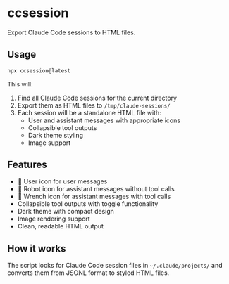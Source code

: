 # ccsession

Export Claude Code sessions to HTML files.

## Usage

```bash
npx ccsession@latest
```

This will:
1. Find all Claude Code sessions for the current directory
2. Export them as HTML files to `/tmp/claude-sessions/`
3. Each session will be a standalone HTML file with:
   - User and assistant messages with appropriate icons
   - Collapsible tool outputs
   - Dark theme styling
   - Image support

## Features

- 👤 User icon for user messages
- 🤖 Robot icon for assistant messages without tool calls
- 🔧 Wrench icon for assistant messages with tool calls
- Collapsible tool outputs with toggle functionality
- Dark theme with compact design
- Image rendering support
- Clean, readable HTML output

## How it works

The script looks for Claude Code session files in `~/.claude/projects/` and converts them from JSONL format to styled HTML files.